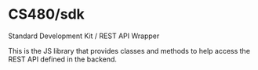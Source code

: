 # CS480/sdk

Standard Development Kit / REST API Wrapper

This is the JS library that provides classes and methods to help access
the REST API defined in the backend.
